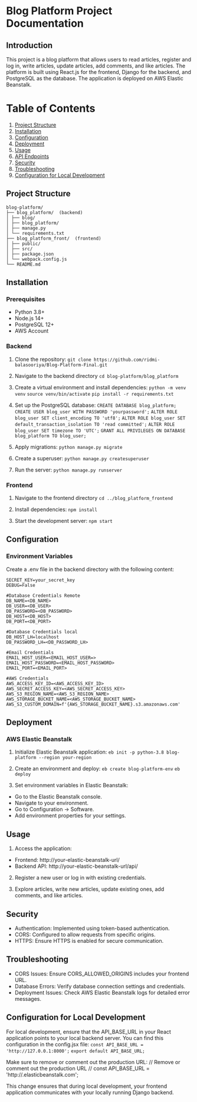 # Blog Platform Project Documentation

## Introduction

This project is a blog platform that allows users to read articles, register and log in, write articles, update articles, add comments, and like articles. The platform is built using React.js for the frontend, Django for the backend, and PostgreSQL as the database. The application is deployed on AWS Elastic Beanstalk.

# Table of Contents

1. [Project Structure](#project-structure)
2. [Installation](#installation)
3. [Configuration](#configuration)
4. [Deployment](#deployment)
5. [Usage](#usage)
6. [API Endpoints](#aPI-endpoints)
7. [Security](#security)
8. [Troubleshooting](#troubleshooting)
9. [Configuration for Local Development](#configuration-for-local-development)

## Project Structure

```
blog-platform/
├── blog_platform/  (backend)
│ ├── blog/
│ ├── blog_platform/
│ ├── manage.py
│ └── requirements.txt
├── blog_platform_front/  (frontend)
│ ├── public/
│ ├── src/
│ ├── package.json
│ └── webpack.config.js
└── README.md
```
## Installation

### Prerequisites

-   Python 3.8+
-   Node.js 14+
-   PostgreSQL 12+
-   AWS Account

### Backend

1. Clone the repository:
   `git clone https://github.com/ridmi-balasooriya/Blog-Platform-Final.git`

2. Navigate to the backend directory
   `cd blog-platform/blog_platform`

3. Create a virtual environment and install dependencies:
   `python -m venv venv`
   `source venv/bin/activate`
   `pip install -r requirements.txt`

4. Set up the PostgreSQL database:
   `CREATE DATABASE blog_platform;`
   `CREATE USER blog_user WITH PASSWORD 'yourpassword';`
   `ALTER ROLE blog_user SET client_encoding TO 'utf8';`
   `ALTER ROLE blog_user SET default_transaction_isolation TO 'read committed';`
   `ALTER ROLE blog_user SET timezone TO 'UTC';`
   `GRANT ALL PRIVILEGES ON DATABASE blog_platform TO blog_user;`

5. Apply migrations:
   `python manage.py migrate`

6. Create a superuser:
   `python manage.py createsuperuser`

7. Run the server:
   `python manage.py runserver`

### Frontend

1. Navigate to the frontend directory
   `cd ../blog_platform_frontend`

2. Install dependencies:
   `npm install`

3. Start the development server:
   `npm start`

## Configuration

### Environment Variables

Create a .env file in the backend directory with the following content:

```
SECRET_KEY=your_secret_key
DEBUG=False

#Database Credentials Remote
DB_NAME=<DB_NAME>
DB_USER=<DB_USER>
DB_PASSWORD=<DB_PASSWORD>
DB_HOST=<DB_HOST>
DB_PORT=<DB_PORT>

#Database Credentials local
DB_HOST_LH=localhost
DB_PASSWORD_LH=<DB_PASSWORD_LH>

#Email Credentials
EMAIL_HOST_USER=<EMAIL_HOST_USER=>
EMAIL_HOST_PASSWORD=<EMAIL_HOST_PASSWORD>
EMAIL_PORT=<EMAIL_PORT>

#AWS Credentials
AWS_ACCESS_KEY_ID=<AWS_ACCESS_KEY_ID>
AWS_SECRET_ACCESS_KEY=<AWS_SECRET_ACCESS_KEY>
AWS_S3_REGION_NAME=<AWS_S3_REGION_NAME>
AWS_STORAGE_BUCKET_NAME=<AWS_STORAGE_BUCKET_NAME>
AWS_S3_CUSTOM_DOMAIN=f'{AWS_STORAGE_BUCKET_NAME}.s3.amazonaws.com'
```

## Deployment

### AWS Elastic Beanstalk

1. Initialize Elastic Beanstalk application:
   `eb init -p python-3.8 blog-platform --region your-region`

2. Create an environment and deploy:
   `eb create blog-platform-env`
   `eb deploy`

3. Set environment variables in Elastic Beanstalk:

-   Go to the Elastic Beanstalk console.
-   Navigate to your environment.
-   Go to Configuration -> Software.
-   Add environment properties for your settings.

## Usage

1. Access the application:

-   Frontend: http://your-elastic-beanstalk-url/
-   Backend API: http://your-elastic-beanstalk-url/api/

2. Register a new user or log in with existing credentials.

3. Explore articles, write new articles, update existing ones, add comments, and like articles.

## Security

-   Authentication: Implemented using token-based authentication.
-   CORS: Configured to allow requests from specific origins.
-   HTTPS: Ensure HTTPS is enabled for secure communication.

## Troubleshooting

-   CORS Issues: Ensure CORS_ALLOWED_ORIGINS includes your frontend URL.
-   Database Errors: Verify database connection settings and credentials.
-   Deployment Issues: Check AWS Elastic Beanstalk logs for detailed error messages.

## Configuration for Local Development

For local development, ensure that the API_BASE_URL in your React application points to your local backend server. You can find this configuration in the config.jsx file:
`const API_BASE_URL = 'http://127.0.0.1:8000';`
`export default API_BASE_URL;`

Make sure to remove or comment out the production URL:
// Remove or comment out the production URL
// const API_BASE_URL = 'http://<backend-url>.elasticbeanstalk.com';

This change ensures that during local development, your frontend application communicates with your locally running Django backend.
